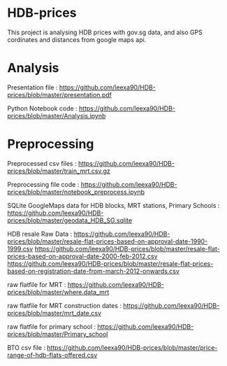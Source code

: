 # HDB-prices

This project is analysing HDB prices with gov.sg data, and also GPS cordinates and distances from google maps api. 

# Analysis

Presentation file : https://github.com/leexa90/HDB-prices/blob/master/presentation.pdf

Python Notebook code : https://github.com/leexa90/HDB-prices/blob/master/Analysis.ipynb

# Preprocessing

Preprocessed csv files : https://github.com/leexa90/HDB-prices/blob/master/train_mrt.csv.gz

Preprocessing file code : https://github.com/leexa90/HDB-prices/blob/master/notebook_preprocess.ipynb

SQLite GoogleMaps data for HDB blocks, MRT stations, Primary Schools : https://github.com/leexa90/HDB-prices/blob/master/geodata_HDB_SG.sqlite

HDB resale Raw Data : https://github.com/leexa90/HDB-prices/blob/master/resale-flat-prices-based-on-approval-date-1990-1999.csv
https://github.com/leexa90/HDB-prices/blob/master/resale-flat-prices-based-on-approval-date-2000-feb-2012.csv
https://github.com/leexa90/HDB-prices/blob/master/resale-flat-prices-based-on-registration-date-from-march-2012-onwards.csv

raw flatfile for MRT : https://github.com/leexa90/HDB-prices/blob/master/where.data_mrt

raw flatfile for MRT construction dates : https://github.com/leexa90/HDB-prices/blob/master/mrt_date.csv

raw flatfile for primary school : https://github.com/leexa90/HDB-prices/blob/master/Primary_school

BTO csv file : https://github.com/leexa90/HDB-prices/blob/master/price-range-of-hdb-flats-offered.csv


